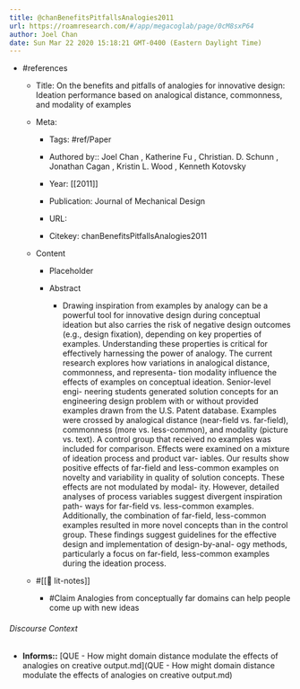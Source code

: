 ```yaml
---
title: @chanBenefitsPitfallsAnalogies2011
url: https://roamresearch.com/#/app/megacoglab/page/0cM8sxP64
author: Joel Chan
date: Sun Mar 22 2020 15:18:21 GMT-0400 (Eastern Daylight Time)
---
```


- #references

    - Title: On the benefits and pitfalls of analogies for innovative design: Ideation performance based on analogical distance, commonness, and modality of examples

    - Meta:

        - Tags: #ref/Paper

        - Authored by::  Joel Chan ,  Katherine Fu ,  Christian. D. Schunn ,  Jonathan Cagan ,  Kristin L. Wood ,  Kenneth Kotovsky

        - Year: [[2011]]

        - Publication: Journal of Mechanical Design

        - URL:

        - Citekey: chanBenefitsPitfallsAnalogies2011

    - Content

        - Placeholder

        - Abstract

            - Drawing inspiration from examples by analogy can be a powerful tool for innovative design during conceptual ideation but also carries the risk of negative design outcomes (e.g., design fixation), depending on key properties of examples. Understanding these properties is critical for effectively harnessing the power of analogy. The current research explores how variations in analogical distance, commonness, and representa- tion modality influence the effects of examples on conceptual ideation. Senior-level engi- neering students generated solution concepts for an engineering design problem with or without provided examples drawn from the U.S. Patent database. Examples were crossed by analogical distance (near-field vs. far-field), commonness (more vs. less-common), and modality (picture vs. text). A control group that received no examples was included for comparison. Effects were examined on a mixture of ideation process and product var- iables. Our results show positive effects of far-field and less-common examples on novelty and variability in quality of solution concepts. These effects are not modulated by modal- ity. However, detailed analyses of process variables suggest divergent inspiration path- ways for far-field vs. less-common examples. Additionally, the combination of far-field, less-common examples resulted in more novel concepts than in the control group. These findings suggest guidelines for the effective design and implementation of design-by-anal- ogy methods, particularly a focus on far-field, less-common examples during the ideation process.

    - #[[📝 lit-notes]]

        - #Claim Analogies from conceptually far domains can help people come up with new ideas

###### Discourse Context

- **Informs::** [QUE - How might domain distance modulate the effects of analogies on creative output.md](QUE - How might domain distance modulate the effects of analogies on creative output.md)

